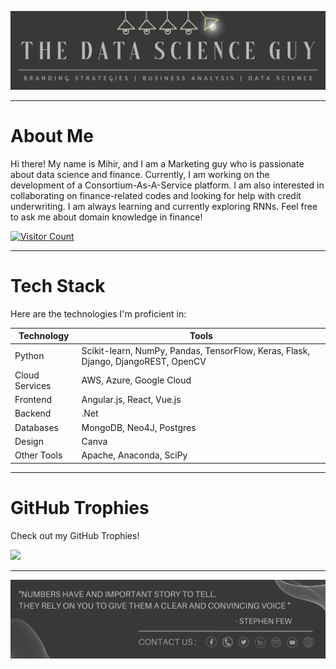 <p align="center"><img src="https://github.com/Mihir-Ai-lab/The_Data_Science_Guy/blob/main/Images/Notebook%20Header.png"></p>

---
# About Me

Hi there! My name is Mihir, and I am a Marketing guy who is passionate about data science and finance. Currently, I am working on the development of a Consortium-As-A-Service platform. I am also interested in collaborating on finance-related codes and looking for help with credit underwriting. I am always learning and currently exploring RNNs. Feel free to ask me about domain knowledge in finance!

[![Visitor Count](https://img.shields.io/badge/dynamic/json?color=bbbcbc&label=Visitors&query=$.value&url=https://api.countapi.xyz/hit/Mihir-Ai-lab/Mihir-Ai-lab)](https://github.com/Mihir-Ai-lab/Mihir-Ai-lab)

---
# Tech Stack

Here are the technologies I'm proficient in:

| Technology      | Tools |
| ----------- | ----------- |
| Python      | Scikit-learn, NumPy, Pandas, TensorFlow, Keras, Flask, Django, DjangoREST, OpenCV       |
| Cloud Services   | AWS, Azure, Google Cloud        |
| Frontend   | Angular.js, React, Vue.js        |
| Backend   | .Net        |
| Databases   | MongoDB, Neo4J, Postgres        |
| Design   | Canva        |
| Other Tools   | Apache, Anaconda, SciPy        |

---
# GitHub Trophies

Check out my GitHub Trophies!

![](https://github-profile-trophy.vercel.app/?username=Mihir-Ai-lab&theme=flat&no-frame=true&row=1&column=6&margin-w=5&margin-h=5&count_private=true&bgColor=#f5f5f5&title=Followers,Stars,Repositories,Commit,MultiLanguage)

---
<p align="center"><a href="https://thedatascienceguy.go.studio/"><img src="https://github.com/Mihir-Ai-lab/The_Data_Science_Guy/blob/main/Images/Notebook%20Footer.png"></a></p>
